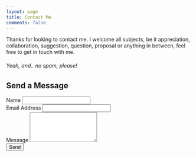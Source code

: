 ```yaml
---
layout: page
title: Contact Me
comments: false
---
```



<div id="contact">
  <div class="contactContent">
    <p class="intro">Thanks for looking to contact me. I welcome all subjects, be it appreciation, collaboration, suggestion, question, proposal or anything in between, feel free to get in touch with me.</p>
    <h6><i>Yeah, and.. no spam, please!</i></h6>
    <h2>Send a Message</h2>
  </div>
  <form action="https://formspree.io/f/moqpkyvg" method="POST">
    <label for="name">Name</label>
    <input type="text" id="name" name="name"><br>
    <label for="email">Email Address</label>
    <input type="email" id="email" name="_replyto"><br>
    <label for="message">Message</label>
    <textarea name="content" id="message" rows="5"></textarea><br>
    <input type="submit" value="Send" class="button btn btn-light btn-lg btn-block">
  </form>
</div>














